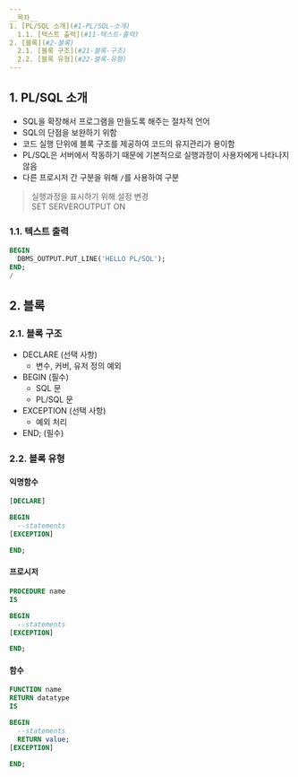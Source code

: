 ```yaml
---
__목차__
1. [PL/SQL 소개](#1-PL/SQL-소개)  
  1.1. [텍스트 출력](#11-텍스트-출력)  
2. [블록](#2-블록)  
  2.1. [블록 구조](#21-블록-구조)  
  2.2. [블록 유형](#22-블록-유형)
---
```


## 1. PL/SQL 소개
* SQL을 확장해서 프로그램을 만들도록 해주는 절차적 언어
* SQL의 단점을 보완하기 위함
* 코드 실행 단위에 블록 구조를 제공하여 코드의 유지관리가 용이함
* PL/SQL은 서버에서 작동하기 때문에 기본적으로 실행과정이 사용자에게 나타나지 않음
* 다른 프로시저 간 구분을 위해 `/`를 사용하여 구분

> 실행과정을 표시하기 위해 설정 변경  
> SET SERVEROUTPUT ON


### 1.1. 텍스트 출력
```SQL
BEGIN
  DBMS_OUTPUT.PUT_LINE('HELLO PL/SQL');
END;
/
```


## 2. 블록
### 2.1. 블록 구조
* DECLARE (선택 사항)
  - 변수, 커버, 유저 정의 예외
* BEGIN (필수)
  - SQL 문
  - PL/SQL 문
* EXCEPTION (선택 사항)
  - 예외 처리
* END; (필수)

### 2.2. 블록 유형
#### 익명함수
```SQL
[DECLARE]

BEGIN
  --statements
[EXCEPTION]

END;
```

#### 프로시저
```SQL
PROCEDURE name
IS

BEGIN
  --statements
[EXCEPTION]

END;
```

#### 함수
```SQL
FUNCTION name
RETURN datatype
IS

BEGIN
  --statements
  RETURN value;
[EXCEPTION]

END;
```
